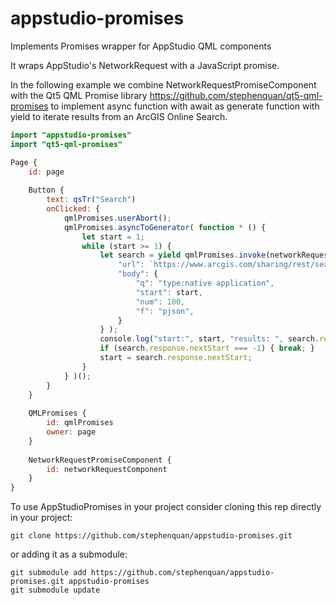 # appstudio-promises
Implements Promises wrapper for AppStudio QML components

It wraps AppStudio's NetworkRequest with a JavaScript promise.

In the following example we combine NetworkRequestPromiseComponent with
the Qt5 QML Promise library https://github.com/stephenquan/qt5-qml-promises
to implement async function with await as generate function with yield
to iterate results from an ArcGIS Online Search.

```qml
import "appstudio-promises"
import "qt5-qml-promises"

Page {
    id: page
    
    Button {
        text: qsTr("Search")
        onClicked: {
            qmlPromises.userAbort();
            qmlPromises.asyncToGenerator( function * () {
                let start = 1;
                while (start >= 1) {
                    let search = yield qmlPromises.invoke(networkRequestComponent, {
                        "url": `https://www.arcgis.com/sharing/rest/search`,
                        "body": {
                            "q": "type:native application",
                            "start": start,
                            "num": 100,
                            "f": "pjson",
                        }
                    } );
                    console.log("start:", start, "results: ", search.response.results.length, "nextStart: ", search.response.nextStart);
                    if (search.response.nextStart === -1) { break; }
                    start = search.response.nextStart;
                }
            } )();
        }
    }
    
    QMLPromises {
        id: qmlPromises
        owner: page
    }
    
    NetworkRequestPromiseComponent {
        id: networkRequestComponent
    }
}
```

To use AppStudioPromises in your project consider cloning this rep directly in your project:

    git clone https://github.com/stephenquan/appstudio-promises.git

or adding it as a submodule:

    git submodule add https://github.com/stephenquan/appstudio-promises.git appstudio-promises
    git submodule update
